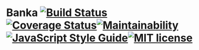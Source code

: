 # Banka [![Build Status](https://travis-ci.com/TamunoibiAprekuma/Banka.svg?branch=develop)](https://travis-ci.com/TamunoibiAprekuma/Banka)[![Coverage Status](https://coveralls.io/repos/github/TamunoibiAprekuma/Banka/badge.svg?branch=develop)](https://coveralls.io/github/TamunoibiAprekuma/Banka?branch=develop)[![Maintainability](https://api.codeclimate.com/v1/badges/5cbdd15451058cc5b8af/maintainability)](https://codeclimate.com/github/TamunoibiAprekuma/Banka/maintainability)[![JavaScript Style Guide](https://img.shields.io/badge/code_style-standard-brightgreen.svg)](https://standardjs.com)[![MIT license](http://img.shields.io/badge/license-MIT-brightgreen.svg)](http://opensource.org/licenses/MIT)
